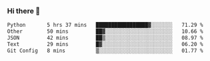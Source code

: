 ### Hi there 👋

<!--START_SECTION:waka-->

```txt
Python       5 hrs 37 mins   █████████████████▓░░░░░░░   71.29 %
Other        50 mins         ██▓░░░░░░░░░░░░░░░░░░░░░░   10.66 %
JSON         42 mins         ██▒░░░░░░░░░░░░░░░░░░░░░░   08.97 %
Text         29 mins         █▓░░░░░░░░░░░░░░░░░░░░░░░   06.20 %
Git Config   8 mins          ▒░░░░░░░░░░░░░░░░░░░░░░░░   01.77 %
```

<!--END_SECTION:waka-->
